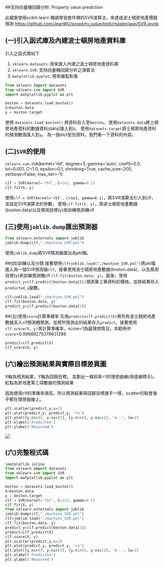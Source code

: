 ##支持向量機回歸分析: Property value prediction

此檔案使用scikit-learn 機器學習套件裡的SVR演算法，來達成波士頓房地產價錢預測
https://github.com/JeanWU/property_value/blob/master/app/SVR.ipynb


## (一)引入函式庫及內建波士頓房地產資料庫

引入之函式庫如下

1. `sklearn.datasets`: 用來匯入內建之波士頓房地產資料庫
2. `sklearn.SVR`: 支持向量機回歸分析之演算法
3. `matplotlib.pyplot`: 用來繪製影像

```python
from sklearn import datasets
from sklearn.svm import SVR
import matplotlib.pyplot as plt

boston = datasets.load_boston()
X=boston.data
y = boston.target
```

使用 `datasets.load_boston()` 將資料存入至`boston`。
使用`datasets.data`將士頓房地產資料的數據資料(data)匯入到`X`。
使用`datasets.target`將士頓房地產資料的預測數值匯入到`y`。
為一個dict型別資料，我們看一下資料的內容。


## (二)`SVR`的使用

`sklearn.svm.SVR`(kernel='rbf', degree=3, gamma='auto', coef0=0.0, tol=0.001, C=1.0, epsilon=0.1, shrinking=True, cache_size=200, verbose=False, max_iter=-1)

```python
clf = SVR(kernel='rbf', C=1e3, gamma=0.1)
clf.fit(X, y)
```
使用`clf = SVR(kernel='rbf', C=1e3, gamma=0.1)`，將SVR演算法引入到clf，並設定SVR演算法的參數。
使用`clf.fit(X, y)`，用波士頓房地產數據(boston.data)以及預測目標(y)來訓練預測機clf

## (三)使用`joblib.dump`匯出預測器

```python
from sklearn.externals import joblib
joblib.dump(clf,"./machine_SVR.pkl")
```
使用`joblib.dump`將SVR預測器匯出為pkl檔。


##(四)訓練以及分類
接著使用`clf=joblib.load("./machine_SVR.pkl")`將pkl檔匯入為一個SVR預測器`clf`。接著使用波士頓房地產數據(boston.data)，以及預測目標(y)來訓練預測機clf `clf.fit(boston.data, y)`。最後，使用`predict_y=clf.predict(boston.data[2])`預測第三筆資料的價格，並將結果存入`predicted_y`變數。

```python
clf=joblib.load("./machine_SVR.pkl")
clf.fit(boston.data, y)
predict_y=clf.predict(boston.data[2])
```


##(五)使用`score`計算準確率
先用`predict=clf.predict(X)`將所有波士頓房地產數據丟入clf預測機預測，並將所預測出的結果存入`predict`。接著使用`clf.score(X, y)`來計算準確率，score=1為最理想情況，本範例中`score`=0.99988275378631286

```python
predict=clf.predict(X)
clf.score(X, y)
```


## (六)繪出預測結果與實際目標差異圖
X軸為預測結果，Y軸為回歸目標。
並劃出一條斜率=1的理想曲線(用虛線標示)。
紅點為房地產第三項數據的預測結果

因為使用clf的準確率很高，所以預測結果與回歸目標幾乎一樣，scatter的點會幾乎都在理想曲線上。

```python
plt.scatter(predict,y,s=2)
plt.plot(predict_y, predict_y, 'ro')
plt.plot([y.min(), y.max()], [y.min(), y.max()], 'k--', lw=2)
plt.xlabel('Predicted')
plt.ylabel('Measured')
```
![](images/SVR_predict_figure.png)


## (六)完整程式碼

```python
%matplotlib inline
from sklearn import datasets
from sklearn.svm import SVR
import matplotlib.pyplot as plt

boston = datasets.load_boston()
X=boston.data
y = boston.target
clf = SVR(kernel='rbf', C=1e3, gamma=0.1)
clf.fit(X, y)
from sklearn.externals import joblib
joblib.dump(clf,"./machine_SVR.pkl")
clf=joblib.load("./machine_SVR.pkl")
clf.fit(boston.data, y)
predict_y=clf.predict(boston.data[2])
predict=clf.predict(X)
clf.score(X, y)
plt.scatter(predict,y,s=2)
plt.plot(predict_y, predict_y, 'ro')
plt.plot([y.min(), y.max()], [y.min(), y.max()], 'k--', lw=2)
plt.xlabel('Predicted')
plt.ylabel('Measured')
```
